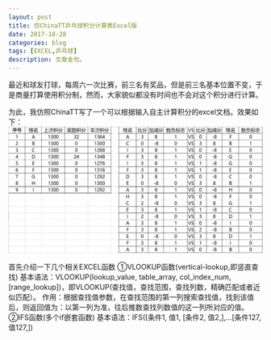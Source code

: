 ```yaml
---
layout: post
title: 仿ChinaTT乒乓球积分计算表Excel版
date: 2017-10-28
categories: blog
tags: [EXCEL,乒乓球]
description: 文章金句。
---
```


最近和球友打球，每周六一次比赛，前三名有奖品，但是前三名基本位置不变，于是商量打算使用积分制，然而，大家貌似都没有时间也不会对这个积分进行计算。

为此，我仿照ChinaTT写了一个可以根据输入自主计算积分的excel文档。效果如下：
![alt text](https://github.com/SKYESCAPE/SKYESCAPE.GITHUB.IO/raw/master/article_image/1_1.jpg)

首先介绍一下几个相关EXCEL函数
①VLOOKUP函数(vertical-lookup,即竖直查找)
基本语法：VLOOKUP(lookup_value, table_array, col_index_num, [range_lookup])，即VLOOKUP(查找值，查找范围，查找列数，精确匹配或者近似匹配）。
作用：根据查找值参数，在查找范围的第一列搜索查找值，找到该值后，则返回值为：以第一列为准，往后推数查找列数值的这一列所对应的值。
②IFS函数(多个if嵌套函数)
基本语法：IFS([条件1, 值1, [条件2, 值2,],…[条件127, 值127,])














